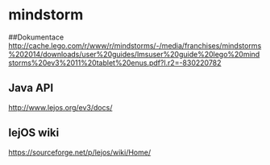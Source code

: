 # mindstorm

##Dokumentace
http://cache.lego.com/r/www/r/mindstorms/-/media/franchises/mindstorms%202014/downloads/user%20guides/lmsuser%20guide%20lego%20mindstorms%20ev3%2011%20tablet%20enus.pdf?l.r2=-830220782

## Java API
http://www.lejos.org/ev3/docs/

## lejOS wiki
https://sourceforge.net/p/lejos/wiki/Home/
